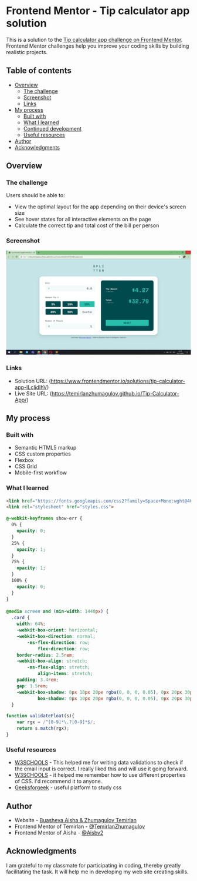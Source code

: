 # Frontend Mentor - Tip calculator app solution

This is a solution to the [Tip calculator app challenge on Frontend Mentor](https://www.frontendmentor.io/challenges/tip-calculator-app-ugJNGbJUX). Frontend Mentor challenges help you improve your coding skills by building realistic projects.

## Table of contents

- [Overview](#overview)
  - [The challenge](#the-challenge)
  - [Screenshot](#screenshot)
  - [Links](#links)
- [My process](#my-process)
  - [Built with](#built-with)
  - [What I learned](#what-i-learned)
  - [Continued development](#continued-development)
  - [Useful resources](#useful-resources)
- [Author](#author)
- [Acknowledgments](#acknowledgments)

## Overview

### The challenge

Users should be able to:

- View the optimal layout for the app depending on their device's screen size
- See hover states for all interactive elements on the page
- Calculate the correct tip and total cost of the bill per person

### Screenshot

![](./screenshot.jpg)

### Links

- Solution URL: (https://www.frontendmentor.io/solutions/tip-calculator-app-ILclidIhV)
- Live Site URL: (https://temirlanzhumagulov.github.io/Tip-Calculator-App/)

## My process

### Built with

- Semantic HTML5 markup
- CSS custom properties
- Flexbox
- CSS Grid
- Mobile-first workflow

### What I learned

```html
<link href="https://fonts.googleapis.com/css2?family=Space+Mono:wght@400;700&display=swap" rel="stylesheet"> 
<link rel="stylesheet" href="styles.css">
```
```css
@-webkit-keyframes show-err {
  0% {
    opacity: 0;
  }
  25% {
    opacity: 1;
  }
  75% {
    opacity: 1;
  }
  100% {
    opacity: 0;
  }
}

@media screen and (min-width: 1440px) {
  .card {
    width: 64%;
    -webkit-box-orient: horizontal;
    -webkit-box-direction: normal;
        -ms-flex-direction: row;
            flex-direction: row;
    border-radius: 2.5rem;
    -webkit-box-align: stretch;
        -ms-flex-align: stretch;
            align-items: stretch;
    padding: 3.4rem;
    gap: 1.5rem;
    -webkit-box-shadow: 0px 10px 20px rgba(0, 0, 0, 0.05), 0px 20px 30px rgba(0, 0, 0, 0.05);
            box-shadow: 0px 10px 20px rgba(0, 0, 0, 0.05), 0px 20px 30px rgba(0, 0, 0, 0.05);
  }
```
```js
function validateFloat(s){
    var rgx = /^[0-9]*\.?[0-9]*$/;
    return s.match(rgx);
}
```

### Useful resources

- [W3SCHOOLS](https://www.w3schools.com/js/) - This helped me for writing data validations to check if the email input is correct. I really liked this and will use it going forward.
- [W3SCHOOLS](https://www.w3schools.com/css/default.asp) - it helped me remember how to use different properties of CSS. I'd recommend it to anyone.
- [Geeksforgeek](https://www.geeksforgeeks.org) - useful platform to study css

## Author

- Website - [Buasheva Aisha & Zhumagulov Temirlan](https://www.your-site.com)
- Frontend Mentor of Temirlan - [@TemirlanZhumagulov ](https://www.frontendmentor.io/profile/TemirlanZhumagulov)
- Frontend Mentor of Aisha - [@Aisbv2](https://www.frontendmentor.io/profile/Aisbv2)

## Acknowledgments

I am grateful to my classmate for participating in coding, thereby greatly facilitating the task. It will help me in developing my web site creating skills.

